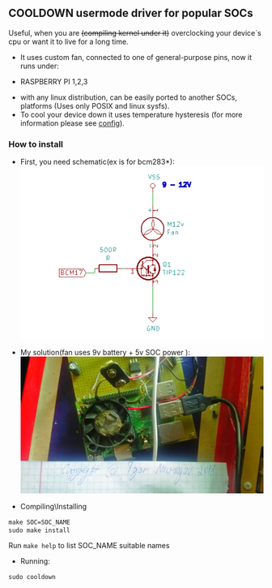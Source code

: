 ## COOLDOWN usermode driver for popular SOCs
Useful, when you are ~~(compiling kernel under it)~~ overclocking your device\`s cpu 
or want it to live for a long time.
- It uses custom fan, connected to one of general-purpose pins, 
now it runs under: 
 * RASPBERRY PI 1,2,3 
- with any linux distribution,
can be easily ported to another SOCs, platforms 
(Uses only POSIX and linux sysfs).
- To cool your device down it uses temperature hysteresis 
(for more information please see [config](./config)).
### How to install
- First, you need schematic(ex is for bcm283\*):
![!only raspberry 1,2,3](./COOLDOWN_SCHEMATICS/cooldown.png " Only raspberry") 
 * My solution(fan uses 9v battery + 5v SOC power ):
![!only raspberry 1,2,3](./COOLDOWN_SCHEMATICS/RPI_COOL.jpg " My raspberry pi 3") 

- Compiling\Installing
```
make SOC=SOC_NAME
sudo make install
```
Run `make help` to list SOC\_NAME suitable names

- Running:
```
sudo cooldown
```
